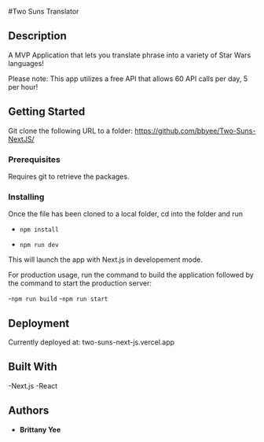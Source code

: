 #Two Suns Translator



## Description

A MVP Application that lets you translate phrase into a variety of Star Wars languages! 

Please note: This app utilizes a free API that allows 60 API calls per day, 5 per hour!


## Getting Started

Git clone the following URL to a folder: https://github.com/bbyee/Two-Suns-NextJS/

### Prerequisites

Requires git to retrieve the packages.

### Installing

Once the file has been cloned to a local folder, cd into the folder and run

- `npm install`

- `npm run dev` 

This will launch the app with Next.js in developement mode.

For production usage, run the command to build the application followed by the command to start the production server:

-`npm run build`
-`npm run start`

## Deployment

Currently deployed at: two-suns-next-js.vercel.app

## Built With

-Next.js
-React

## Authors

- **Brittany Yee**
